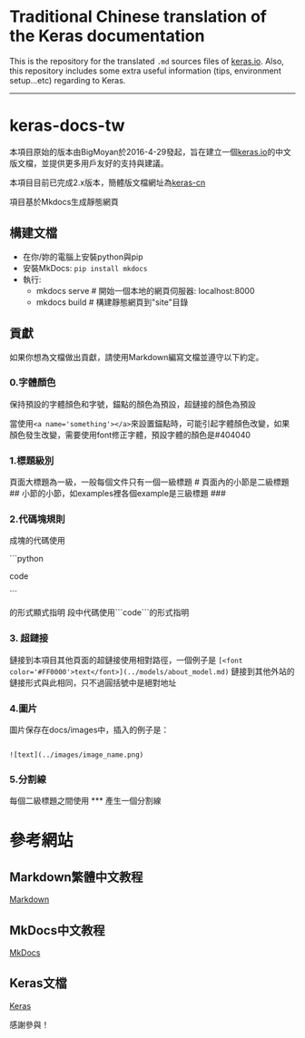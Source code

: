 # Traditional Chinese translation of the Keras documentation

This is the repository for the translated `.md` sources files of [keras.io](http://keras.io/). 
Also, this repository includes some extra useful information (tips, environment setup...etc) 
regarding to Keras.

---


# keras-docs-tw

本項目原始的版本由BigMoyan於2016-4-29發起，旨在建立一個[keras.io](keras.io)的中文版文檔，並提供更多用戶友好的支持與建議。

本項目目前已完成2.x版本，簡體版文檔網址為[keras-cn](http://keras-cn.readthedocs.io/en/latest/)

項目基於Mkdocs生成靜態網頁

## 構建文檔
- 在你/妳的電腦上安裝python與pip
- 安裝MkDocs: ```pip install mkdocs```
- 執行:
  - mkdocs serve # 開始一個本地的網頁伺服器: localhost:8000
  - mkdocs build # 構建靜態網頁到"site"目錄

## 貢獻
如果你想為文檔做出貢獻，請使用Markdown編寫文檔並遵守以下約定。

### 0.字體顏色

保持預設的字體顏色和字號，錨點的顏色為預設，超鏈接的顏色為預設

當使用```<a name='something'></a>```來設置錨點時，可能引起字體顏色改變，如果顏色發生改變，需要使用font修正字體，預設字體的顏色是#404040

### 1.標題級別

頁面大標題為一級，一般每個文件只有一個一級標題 #
頁面內的小節是二級標題 ##
小節的小節，如examples裡各個example是三級標題 ###
  
### 2.代碼塊規則

成塊的代碼使用

\`\`\`python

code

\`\`\`

的形式顯式指明
段中代碼使用\`\`\`code\`\`\`的形式指明

### 3. 超鏈接

鏈接到本項目其他頁面的超鏈接使用相對路徑，一個例子是
```[<font color='#FF0000'>text</font>](../models/about_model.md)```
鏈接到其他外站的鏈接形式與此相同，只不過圓括號中是絕對地址

### 4.圖片

圖片保存在docs/images中，插入的例子是：

```

![text](../images/image_name.png)

```

### 5.分割線

每個二級標題之間使用
\*\*\*
產生一個分割線

# 參考網站

## Markdown繁體中文教程

[Markdown](http://markdown.tw/)

## MkDocs中文教程

[MkDocs](http://markdown-docs-zh.readthedocs.io/zh_CN/latest/)

## Keras文檔

[Keras](http://keras.io/)

感謝參與！